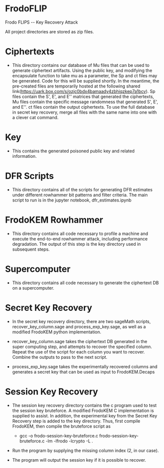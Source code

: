 # FrodoFLIP
Frodo FLIPS -- Key Recovery Attack

All project directories are stored as zip files.

# Ciphertexts

- This directory contains our database of Mu files that can be used to generate ciphertext artifacts. Using the public key, and modifying the encapsulate function to take mu as a parameter, the Sp and ct files may be generated. Code for this will be supplied shortly. In the meantime, the pre-created files are temporarily hosted at the following shared link(https://uark.box.com/s/ozjc0bdx4bamaady4zbhiqzkep7a1bcv). Sp files contain the S', E', and E'' matrices that generated the ciphertexts, Mu files contain the specific message randomness that generated S', E', and E''. ct files contain the output ciphertexts. To use the full database in secret key recovery, merge all files with the same name into one with a clever cat command.

# Key

- This contains the generated poisoned public key and related information.

# DFR Scripts

- This directory contains all of the scripts for generating DFR estimates under different rowhammer bit patterns and filter criteria. The main script to run is in the jupyter notebook, dfr_estimates.ipynb

# FrodoKEM Rowhammer

- This directory contains all code necessary to profile a machine and execute the end-to-end rowhammer attack, including performance degradation. The output of this step is the key directory used in subsequent steps.

# Supercomputer

- This directory contains all code necessary to generate the ciphertext DB on a supercomputer.

# Secret Key Recovery

- In the secret key recovery directory, there are two sageMath scripts, recover_key_column.sage and process_exp_key.sage, as well as a modified FrodoKEM python implementation.

- recover_key_column.sage takes the ciphertext DB generated in the super computing step, and attempts to recover the specified column. Repeat the use of the script for each column you want to recover. Combine the outputs to pass to the next script.

- process_exp_key.sage takes the experimentally recovered columns and generates a secret key that can be used as input to FrodoKEM.Decaps

# Session Key Recovery

- The session key recovery directory contains the c program used to test the session key bruteforce. A modified FrodoKEM C implementation is supplied to assist. In addition, the experimental key from the Secret Key Recovery step is added to the key directory. Thus, first compile FrodoKEM, then compile the bruteforce script as
    - gcc -o frodo-session-key-bruteforce.c frodo-session-key-bruteforce.c -lm -lfrodo -lcrypto -L .

- Run the program by supplying the missing column index (2, in our case).

- The program will output the session key if it is possible to recover.
